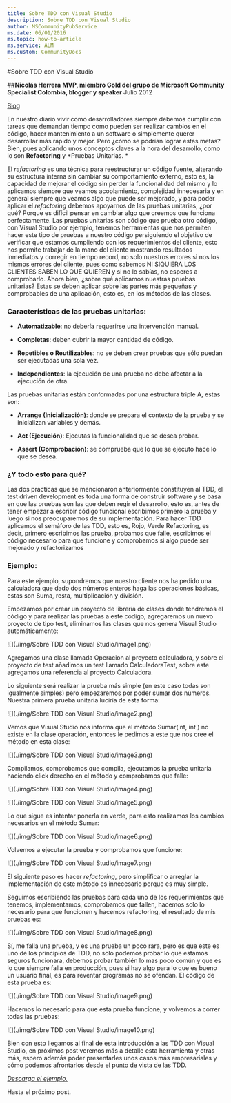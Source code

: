 ```yaml
---
title: Sobre TDD con Visual Studio
description: Sobre TDD con Visual Studio
author: MSCommunityPubService
ms.date: 06/01/2016
ms.topic: how-to-article
ms.service: ALM
ms.custom: CommunityDocs
---
```









#Sobre TDD con Visual Studio

##**Nicolás Herrera**
**MVP, miembro Gold del grupo de Microsoft Community Specialist Colombia, blogger y speaker**
Julio 2012   

[Blog](http://nicolocodev.wordpress.com/)


En nuestro diario vivir como desarrolladores siempre debemos cumplir con
tareas que demandan tiempo como pueden ser realizar cambios en el
código, hacer mantenimiento a un software o simplemente querer
desarrollar más rápido y mejor. Pero ¿cómo se podrían lograr estas
metas? Bien, pues aplicando unos conceptos claves a la hora del
desarrollo, como lo son **Refactoring** y *Pruebas Unitarias. *

El *refactoring* es una técnica para reestructurar un código fuente,
alterando su estructura interna sin cambiar su comportamiento externo,
esto es, la capacidad de mejorar el código sin perder la funcionalidad
del mismo y lo aplicamos siempre que veamos acoplamiento, complejidad
innecesaria y en general siempre que veamos algo que puede ser mejorado,
y para poder aplicar el *refactoring* debemos apoyarnos de las pruebas
unitarias, ¿por qué? Porque es difícil pensar en cambiar algo que
creemos que funciona perfectamente. Las pruebas unitarias son código que
prueba otro código, con Visual Studio por ejemplo, tenemos herramientas
que nos permiten hacer este tipo de pruebas a nuestro código
persiguiendo el objetivo de verificar que estamos cumpliendo con los
requerimientos del cliente, esto nos permite trabajar de la mano del
cliente mostrando resultados inmediatos y corregir en tiempo record, no
solo nuestros errores si nos los mismos errores del cliente, pues como
sabemos NI SIQUIERA LOS CLIENTES SABEN LO QUE QUIEREN y si no lo sabías,
no esperes a comprobarlo. Ahora bien, ¿sobre qué aplicamos nuestras
pruebas unitarias? Estas se deben aplicar sobre las partes más pequeñas
y comprobables de una aplicación, esto es, en los métodos de las clases.

### Características de las pruebas unitarias:

- **Automatizable**: no debería requerirse una intervención manual.

-    **Completas**: deben cubrir la mayor cantidad de código.

-    **Repetibles o Reutilizables**: no se deben crear pruebas que sólo
    puedan ser ejecutadas una sola vez.

-    **Independientes**: la ejecución de una prueba no debe afectar a la
    ejecución de otra.

Las pruebas unitarias están conformadas por una estructura triple A, estas son:

- **Arrange (Inicialización)**: donde se prepara el contexto de la
    prueba y se inicializan variables y demás.

-    **Act (Ejecución)**: Ejecutas la funcionalidad que se desea probar.

-    **Assert (Comprobación)**: se comprueba que lo que se ejecuto hace
    lo que se desea.

### ¿Y todo esto para qué?

Las dos practicas que se mencionaron anteriormente constituyen al TDD,
el test driven development es toda una forma de construir software y se
basa en que las pruebas son las que deben regir el desarrollo, esto es,
antes de tener empezar a escribir código funcional escribimos primero la
prueba y luego si nos preocuparemos de su implementación. Para hacer TDD
aplicamos el semáforo de las TDD, esto es, Rojo, Verde Refactoring, es
decir, primero escribimos las prueba, probamos que falle, escribimos el
código necesario para que funcione y comprobamos si algo puede ser
mejorado y refactorizamos

### Ejemplo:

Para este ejemplo, supondremos que nuestro cliente nos ha pedido una
calculadora que dado dos números enteros haga las operaciones básicas,
estas son Suma, resta, multiplicación y división.

Empezamos por crear un proyecto de librería de clases donde tendremos el
código y para realizar las pruebas a este código, agregaremos un nuevo
proyecto de tipo test, eliminamos las clases que nos genera Visual
Studio automáticamente:

![](./img/Sobre TDD con Visual Studio/image1.png)

Agregamos una clase llamada Operacion al proyecto calculadora, y sobre
el proyecto de test añadimos un test llamado CalculadoraTest, sobre este
agregamos una referencia al proyecto Calculadora.

Lo siguiente será realizar la prueba más simple (en este caso todas son
igualmente simples) pero empezaremos por poder sumar dos números.
Nuestra primera prueba unitaria luciría de esta forma:

![](./img/Sobre TDD con Visual Studio/image2.png)

Vemos que Visual Studio nos informa que el método Sumar(int, int ) no
existe en la clase operación, entonces le pedimos a este que nos cree el
método en esta clase:

![](./img/Sobre TDD con Visual Studio/image3.png)

Compilamos, comprobamos que compila, ejecutamos la prueba unitaria
haciendo click derecho en el método y comprobamos que falle:

![](./img/Sobre TDD con Visual Studio/image4.png)

![](./img/Sobre TDD con Visual Studio/image5.png)

Lo que sigue es intentar ponerla en verde, para esto realizamos los
cambios necesarios en el método Sumar:

![](./img/Sobre TDD con Visual Studio/image6.png)

Volvemos a ejecutar la prueba y comprobamos que funcione:

![](./img/Sobre TDD con Visual Studio/image7.png)

El siguiente paso es hacer *refactoring*, pero simplificar o arreglar la
implementación de este método es innecesario porque es muy simple.

Seguimos escribiendo las pruebas para cada uno de los requerimientos que
tenemos, implementamos, comprobamos que fallen, hacemos solo lo
necesario para que funcionen y hacemos refactoring, el resultado de mis
pruebas es:

![](./img/Sobre TDD con Visual Studio/image8.png)

Sí, me falla una prueba, y es una prueba un poco rara, pero es que este
es uno de los principios de TDD, no solo podemos probar lo que estamos
seguros funcionara, debemos probar también lo mas poco común y que es lo
que siempre falla en producción, pues si hay algo para lo que es bueno
un usuario final, es para reventar programas no se ofendan. El código de
esta prueba es:

![](./img/Sobre TDD con Visual Studio/image9.png)

Hacemos lo necesario para que esta prueba funcione, y volvemos a correr
todas las pruebas:

![](./img/Sobre TDD con Visual Studio/image10.png)

Bien con esto llegamos al final de esta introducción a las TDD con
Visual Studio, en próximos post veremos más a detalle esta herramienta y
otras más, espero además poder presentarles unos casos más empresariales
y cómo podemos afrontarlos desde el punto de vista de las TDD.

[*Descarga el
ejemplo.*](https://skydrive.live.com/redir.aspx?cid=73aa1b824471902b&resid=73AA1B824471902B!573&parid=73AA1B824471902B!372)

Hasta el próximo post.


